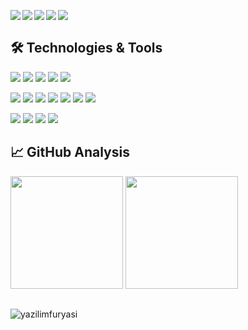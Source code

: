 <p align="left">
  <a href="https://yazilimfuryasi.com/" target="blank"><img align="left" src="https://img.shields.io/badge/yazılımfuryası.com-242424?style=for-the-badge&logo=Web&logoColor=black&labelColor=fed142"/></a>
  <a href="https://eneshazr.medium.com/" target="blank"><img align="left" src="https://img.shields.io/badge/Medium-242424?style=for-the-badge&logo=Medium&logoColor=black&labelColor=fed142"/></a>
  <a href="https://instagram.com/yazilimfuryasi" target="blank"><img align="left" src="https://img.shields.io/badge/Instagram-242424?style=for-the-badge&logo=Instagram&logoColor=black&labelColor=fed142"/></a>
  <a href="https://youtube.com/yazilimfuryasi" target="blank"><img align="left" src="https://img.shields.io/badge/Youtube-242424?style=for-the-badge&logo=Youtube&logoColor=black&labelColor=fed142"/></a>
  <a href="https://www.linkedin.com/in/eneshazr" target="blank"><img align="left" src="https://img.shields.io/badge/Linkedin-242424?style=for-the-badge&logo=Linkedin&logoColor=black&labelColor=fed142"/></a>
</p>

<br>

## 🛠 Technologies & Tools

![](https://img.shields.io/badge/Code-Python-informational?style=flat&logo=python&logoColor=white&color=6aa6f8)
![](https://img.shields.io/badge/Code-JavaScript-informational?style=flat&logo=javascript&logoColor=white&color=6aa6f8)
![](https://img.shields.io/badge/Code-C-informational?style=flat&logo=c&logoColor=white&color=6aa6f8)
![](https://img.shields.io/badge/Code-CSS-informational?style=flat&logo=css3&logoColor=white&color=6aa6f8)
![](https://img.shields.io/badge/Shell-Bash-informational?style=flat&logo=gnu-bash&logoColor=white&color=6aa6f8)

![](https://img.shields.io/badge/Tools-Docker-informational?style=flat&logo=docker&logoColor=white&color=6aa6f8)
![](https://img.shields.io/badge/Tools-OpenCV-informational?style=flat&logo=opencv&logoColor=white&color=6aa6f8)
![](https://img.shields.io/badge/Tools-Pandas-informational?style=flat&logo=pandas&logoColor=white&color=6aa6f8)
![](https://img.shields.io/badge/Tools-Django-informational?style=flat&logo=django&logoColor=white&color=6aa6f8)
![](https://img.shields.io/badge/Tools-PostgreSQL-informational?style=flat&logo=postgresql&logoColor=white&color=6aa6f8)
![](https://img.shields.io/badge/Tools-Nginx-informational?style=flat&logo=nginx&logoColor=white&color=6aa6f8)
![](https://img.shields.io/badge/Tools-Git-informational?style=flat&logo=git&logoColor=white&color=6aa6f8)

![](https://img.shields.io/badge/OS-Linux-informational?style=flat&logo=linux&logoColor=white&color=6aa6f8)
![](https://img.shields.io/badge/OS-Windows-informational?style=flat&logo=windows&logoColor=white&color=6aa6f8)
![](https://img.shields.io/badge/W-Wordpress-informational?style=flat&logo=wordpress&logoColor=white&color=6aa6f8)
![](https://img.shields.io/badge/Editor-VS_Code-informational?style=flat&logo=visual-studio-code&logoColor=white&color=6aa6f8)


## 📈 GitHub Analysis

<p align="left">
<img height="180em" src="https://github-readme-stats-git-masterrstaa-rickstaa.vercel.app/api?username=yazilimfuryasi&&show_icons=true&title_color=fed142&icon_color=40a8d3&text_color=daf7dc&bg_color=242424"/>
<img height="180em" align="" src="https://github-readme-stats-git-masterrstaa-rickstaa.vercel.app/api/top-langs/?username=yazilimfuryasi&theme=dark&hide_langs_below=4312&title_color=fed142&text_color=daf7dc&bg_color=242424"/>
</p>

##
<img src="https://komarev.com/ghpvc/?username=yazilimfuryasi&label=Profile views&color=green&style=flat-square" alt="yazilimfuryasi"/>
